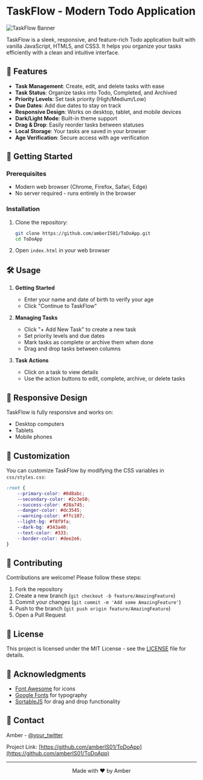 # TaskFlow - Modern Todo Application

![TaskFlow Banner](https://i.imgur.com/placeholder-banner.png)

TaskFlow is a sleek, responsive, and feature-rich Todo application built with vanilla JavaScript, HTML5, and CSS3. It helps you organize your tasks efficiently with a clean and intuitive interface.

## 🌟 Features

- **Task Management**: Create, edit, and delete tasks with ease
- **Task Status**: Organize tasks into Todo, Completed, and Archived
- **Priority Levels**: Set task priority (High/Medium/Low)
- **Due Dates**: Add due dates to stay on track
- **Responsive Design**: Works on desktop, tablet, and mobile devices
- **Dark/Light Mode**: Built-in theme support
- **Drag & Drop**: Easily reorder tasks between statuses
- **Local Storage**: Your tasks are saved in your browser
- **Age Verification**: Secure access with age verification

## 🚀 Getting Started

### Prerequisites
- Modern web browser (Chrome, Firefox, Safari, Edge)
- No server required - runs entirely in the browser

### Installation

1. Clone the repository:
   ```bash
   git clone https://github.com/amberIS01/ToDoApp.git
   cd ToDoApp
   ```

2. Open `index.html` in your web browser

## 🛠️ Usage

1. **Getting Started**
   - Enter your name and date of birth to verify your age
   - Click "Continue to TaskFlow"

2. **Managing Tasks**
   - Click "+ Add New Task" to create a new task
   - Set priority levels and due dates
   - Mark tasks as complete or archive them when done
   - Drag and drop tasks between columns

3. **Task Actions**
   - Click on a task to view details
   - Use the action buttons to edit, complete, archive, or delete tasks

## 📱 Responsive Design

TaskFlow is fully responsive and works on:
- Desktop computers
- Tablets
- Mobile phones

## 🎨 Customization

You can customize TaskFlow by modifying the CSS variables in `css/styles.css`:

```css
:root {
    --primary-color: #0d8abc;
    --secondary-color: #2c3e50;
    --success-color: #28a745;
    --danger-color: #dc3545;
    --warning-color: #ffc107;
    --light-bg: #f8f9fa;
    --dark-bg: #343a40;
    --text-color: #333;
    --border-color: #dee2e6;
}
```

## 🤝 Contributing

Contributions are welcome! Please follow these steps:

1. Fork the repository
2. Create a new branch (`git checkout -b feature/AmazingFeature`)
3. Commit your changes (`git commit -m 'Add some AmazingFeature'`)
4. Push to the branch (`git push origin feature/AmazingFeature`)
5. Open a Pull Request

## 📝 License

This project is licensed under the MIT License - see the [LICENSE](LICENSE) file for details.

## 🙏 Acknowledgments

- [Font Awesome](https://fontawesome.com/) for icons
- [Google Fonts](https://fonts.google.com/) for typography
- [SortableJS](https://sortablejs.github.io/Sortable/) for drag and drop functionality

## 📧 Contact

Amber - [@your_twitter](https://twitter.com/your_twitter)

Project Link: [https://github.com/amberIS01/ToDoApp](https://github.com/amberIS01/ToDoApp)

---

<div align="center">
  Made with ❤️ by Amber
</div>
